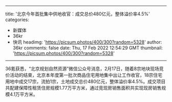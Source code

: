 
---
title: '北京今年首批集中供地收官：成交总价480亿元，整体溢价率4.5%'
categories: 
 - 新媒体
 - 36kr
 - 快讯
headimg: 'https://picsum.photos/400/300?random=5328'
author: 36kr
comments: false
date: Thu, 17 Feb 2022 12:54:29 GMT
thumbnail: 'https://picsum.photos/400/300?random=5328'
---

<div>   
36氪获悉，“北京规划自然资源”微信公众号消息，2月17日，随着8宗地块现场竞价活动的结束，北京本年度第一批次商品住宅用地集中出让工作收官，18宗住宅用地中成交17宗，流拍1宗，土地成交总价480亿元，整体溢价率4.5%。成交项目共配建保障性租赁住房规模1.77万平方米，通过竞现房销售面积共实现现房销售规模4.1万平方米。  
</div>
            